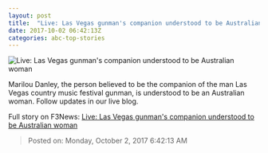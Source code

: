 ```yaml
---
layout: post
title:  "Live: Las Vegas gunman's companion understood to be Australian woman"
date: 2017-10-02 06:42:13Z
categories: abc-top-stories
---
```


![Live: Las Vegas gunman's companion understood to be Australian woman](http://www.abc.net.au/news/image/9008496-1x1-700x700.jpg)

Marilou Danley, the person believed to be the companion of the man Las Vegas country music festival gunman, is understood to be an Australian woman. Follow updates in our live blog.


Full story on F3News: [Live: Las Vegas gunman's companion understood to be Australian woman](http://www.f3nws.com/n/r3d3CF)

> Posted on: Monday, October 2, 2017 6:42:13 AM
